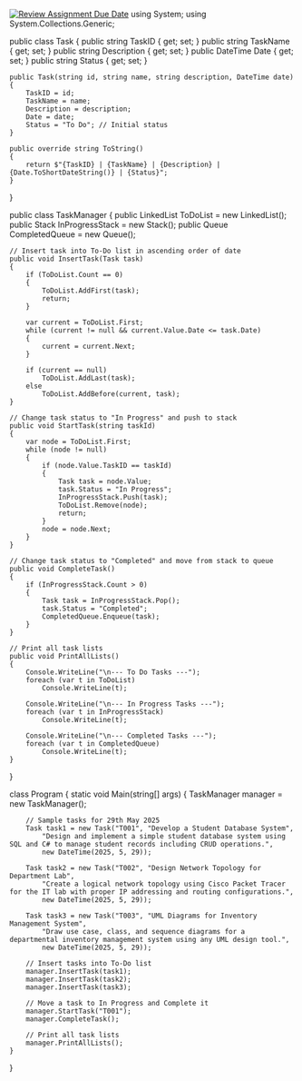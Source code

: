 [![Review Assignment Due Date](https://classroom.github.com/assets/deadline-readme-button-22041afd0340ce965d47ae6ef1cefeee28c7c493a6346c4f15d667ab976d596c.svg)](https://classroom.github.com/a/WPrEv7v0)
using System;
using System.Collections.Generic;

public class Task
{
    public string TaskID { get; set; }
    public string TaskName { get; set; }
    public string Description { get; set; }
    public DateTime Date { get; set; }
    public string Status { get; set; }

    public Task(string id, string name, string description, DateTime date)
    {
        TaskID = id;
        TaskName = name;
        Description = description;
        Date = date;
        Status = "To Do"; // Initial status
    }

    public override string ToString()
    {
        return $"{TaskID} | {TaskName} | {Description} | {Date.ToShortDateString()} | {Status}";
    }
}

public class TaskManager
{
    public LinkedList<Task> ToDoList = new LinkedList<Task>();
    public Stack<Task> InProgressStack = new Stack<Task>();
    public Queue<Task> CompletedQueue = new Queue<Task>();

    // Insert task into To-Do list in ascending order of date
    public void InsertTask(Task task)
    {
        if (ToDoList.Count == 0)
        {
            ToDoList.AddFirst(task);
            return;
        }

        var current = ToDoList.First;
        while (current != null && current.Value.Date <= task.Date)
        {
            current = current.Next;
        }

        if (current == null)
            ToDoList.AddLast(task);
        else
            ToDoList.AddBefore(current, task);
    }

    // Change task status to "In Progress" and push to stack
    public void StartTask(string taskId)
    {
        var node = ToDoList.First;
        while (node != null)
        {
            if (node.Value.TaskID == taskId)
            {
                Task task = node.Value;
                task.Status = "In Progress";
                InProgressStack.Push(task);
                ToDoList.Remove(node);
                return;
            }
            node = node.Next;
        }
    }

    // Change task status to "Completed" and move from stack to queue
    public void CompleteTask()
    {
        if (InProgressStack.Count > 0)
        {
            Task task = InProgressStack.Pop();
            task.Status = "Completed";
            CompletedQueue.Enqueue(task);
        }
    }

    // Print all task lists
    public void PrintAllLists()
    {
        Console.WriteLine("\n--- To Do Tasks ---");
        foreach (var t in ToDoList)
            Console.WriteLine(t);

        Console.WriteLine("\n--- In Progress Tasks ---");
        foreach (var t in InProgressStack)
            Console.WriteLine(t);

        Console.WriteLine("\n--- Completed Tasks ---");
        foreach (var t in CompletedQueue)
            Console.WriteLine(t);
    }
}

class Program
{
    static void Main(string[] args)
    {
        TaskManager manager = new TaskManager();

        // Sample tasks for 29th May 2025
        Task task1 = new Task("T001", "Develop a Student Database System",
            "Design and implement a simple student database system using SQL and C# to manage student records including CRUD operations.",
            new DateTime(2025, 5, 29));

        Task task2 = new Task("T002", "Design Network Topology for Department Lab",
            "Create a logical network topology using Cisco Packet Tracer for the IT lab with proper IP addressing and routing configurations.",
            new DateTime(2025, 5, 29));

        Task task3 = new Task("T003", "UML Diagrams for Inventory Management System",
            "Draw use case, class, and sequence diagrams for a departmental inventory management system using any UML design tool.",
            new DateTime(2025, 5, 29));

        // Insert tasks into To-Do list
        manager.InsertTask(task1);
        manager.InsertTask(task2);
        manager.InsertTask(task3);

        // Move a task to In Progress and Complete it
        manager.StartTask("T001");
        manager.CompleteTask();

        // Print all task lists
        manager.PrintAllLists();
    }
}
